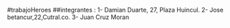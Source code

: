 #trabajoHeroes
##integrantes : 
1- Damian Duarte, 27, Plaza Huincul. 
2- Jose betancur,22,Cutral.co.
3- Juan Cruz Moran